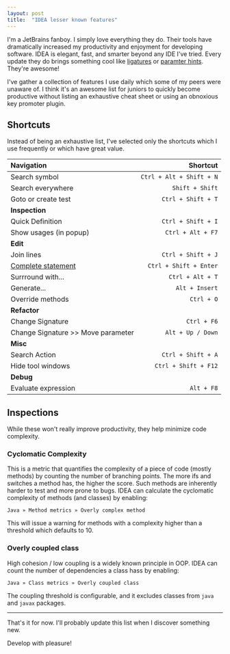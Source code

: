 ```yaml
---
layout: post
title:  "IDEA lesser known features"
---
```


I'm a JetBrains fanboy. I simply love everything they do. Their tools have
dramatically increased my productivity and enjoyment for developing software.
IDEA is elegant, fast, and smarter beyond any IDE I've tried. Every update they
do brings something cool like [ligatures](https://d3nmt5vlzunoa1.cloudfront.net/idea/files/2016/05/idea_2016_2_ligatures_1.png)
or [paramter hints](https://d3nmt5vlzunoa1.cloudfront.net/idea/files/2016/09/Screen-Shot-2016-09-27-at-10.29.15.png).
They're awesome!

I've gather a collection of features I use daily which some of my peers were
unaware of. I think it's an awesome list for juniors to quickly become productive
without listing an exhaustive cheat sheet or using an obnoxious key promoter plugin.

## Shortcuts

Instead of being an exhaustive list, I've selected only the shortcuts which I use
frequently or which have great value.

| **Navigation** | **Shortcut** |
|:-----------|-------------:|
| Search symbol | `Ctrl + Alt + Shift + N`|
| Search everywhere | `Shift + Shift`|
| Goto or create test | `Ctrl + Shift + T`|
| **Inspection** |  |
| Quick Definition | `Ctrl + Shift + I`|
| Show usages (in popup) | `Ctrl + Alt + F7`|
| **Edit** |  |
| Join lines | `Ctrl + Shift + J` |
| [Complete statement](https://www.jetbrains.com/help/idea/2016.1/completing-statements.html) | `Ctrl + Shift + Enter`|
| Surrround with... | `Ctrl + Alt + T` |
| Generate... | `Alt + Insert` |
| Override methods | `Ctrl + O` |
| **Refactor** | |
| Change Signature | `Ctrl + F6`|
| Change Signature >> Move parameter | `Alt + Up / Down`|
| **Misc** |  |
| Search Action | `Ctrl + Shift + A`|
| Hide tool windows | `Ctrl + Shift + F12`|
| **Debug** | |
| Evaluate expression | `Alt + F8` |

## Inspections

While these won't really improve productivity, they help minimize code complexity.

### Cyclomatic Complexity
This is a metric that quantifies the complexity of a piece of
code (mostly methods) by counting the number of branching points. The more
ifs and switches a method has, the higher the score. Such methods are
inherently harder to test and more prone to bugs. IDEA can calculate the cyclomatic
complexity of methods (and classes) by enabling:

`Java » Method metrics » Overly complex method`

This will issue a warning for methods with a complexity higher than a threshold
which defaults to 10.

### Overly coupled class
High cohesion / low coupling is a widely known principle
in OOP. IDEA can count the number of dependencies a class hass by enabling:

`Java » Class metrics » Overly coupled class`

The coupling threshold is configurable, and it excludes classes from `java` and
`javax` packages.

---

That's it for now. I'll probably update this list when I discover something new.

Develop with pleasure!
